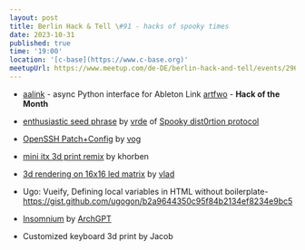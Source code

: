 ```yaml
---
layout: post
title: Berlin Hack & Tell \#91 - hacks of spooky times
date: 2023-10-31
published: true
time: '19:00'
location: '[c-base](https://www.c-base.org)'
meetupUrl: https://www.meetup.com/de-DE/berlin-hack-and-tell/events/296969733
---
```


* [aalink](https://github.com/artfwo/aalink) - async Python interface for Ableton Link [artfwo](https://github.com/artfwo) - **Hack of the Month**
* [enthusiastic seed phrase](https://github.com/social-dist0rtion-protocol/enthusiastic-seedphrase) by [vrde](https://github.com/vrde) of [Spooky dist0rtion protocol](https://www.dist0rtion.com)
* [OpenSSH Patch+Config](https://njh.eu/openssh) by [vog](https://github.com/vog)
* [mini itx 3d print remix](https://www.thingiverse.com/thing:5771639) by khorben

* [3d rendering on 16x16 led matrix](https://github.com/wleuschner/lowresSDF) by [vlad](https://github.com/wleuschner)
* Ugo: Vueify, Defining local variables in HTML without boilerplate- https://gist.github.com/ugogon/b2a9644350c95f84b2134ef8234e9bc5
* [Insomnium](https://github.com/ArchGPT/insomnium) by [ArchGPT](https://github.com/ArchGPT)
* Customized keyboard 3d print by Jacob